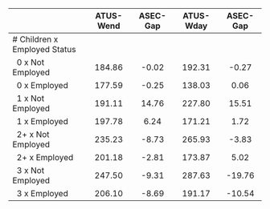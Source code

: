 
|                      |    ATUS-Wend |     ASEC-Gap |    ATUS-Wday |     ASEC-Gap |
| -------------------- | :----------: | :----------: | :----------: | :----------: |
| # Children x Employed Status |              |              |              |              |
| &nbsp;&nbsp;0 x Not Employed |       184.86 |        -0.02 |       192.31 |        -0.27 |
| &nbsp;&nbsp;0 x Employed |       177.59 |        -0.25 |       138.03 |         0.06 |
| &nbsp;&nbsp;1 x Not Employed |       191.11 |        14.76 |       227.80 |        15.51 |
| &nbsp;&nbsp;1 x Employed |       197.78 |         6.24 |       171.21 |         1.72 |
| &nbsp;&nbsp;2+ x Not Employed |       235.23 |        -8.73 |       265.93 |        -3.83 |
| &nbsp;&nbsp;2+ x Employed |       201.18 |        -2.81 |       173.87 |         5.02 |
| &nbsp;&nbsp;3 x Not Employed |       247.50 |        -9.31 |       287.63 |       -19.76 |
| &nbsp;&nbsp;3 x Employed |       206.10 |        -8.69 |       191.17 |       -10.54 |

